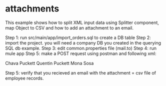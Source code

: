 attachments
===========
This example shows how to split XML input data using Splitter component, map Object to CSV and how to add an attachment to an email.

Step 1: run src/main/app/import_orders.sql to create a DB table
Step 2: import the project. you will need a company DB you created in the querying SQL db example.
Step 3: edit common.properties file (mail.to)
Step 4: run mule app
Step 5: make a POST request using postman and following xml:

<root>
    <employees>
        <employee>Chava Puckett</employee>
        <employee>Quentin Puckett</employee>
        <employee>Mona Sosa</employee>
    </employees>
</root>

Step 5: verify that you recieved an email with the attachment = csv file of employee records.